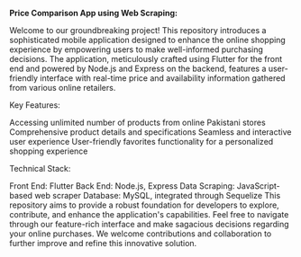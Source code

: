 **Price Comparison App using Web Scraping:**

Welcome to our groundbreaking project! This repository introduces a sophisticated mobile application designed to enhance the online shopping experience by empowering users to make well-informed purchasing decisions. The application, meticulously crafted using Flutter for the front end and powered by Node.js and Express on the backend, features a user-friendly interface with real-time price and availability information gathered from various online retailers.

Key Features:

Accessing unlimited number of products from online Pakistani stores
Comprehensive product details and specifications
Seamless and interactive user experience
User-friendly favorites functionality for a personalized shopping experience

Technical Stack:

Front End: Flutter
Back End: Node.js, Express
Data Scraping: JavaScript-based web scraper
Database: MySQL, integrated through Sequelize
This repository aims to provide a robust foundation for developers to explore, contribute, and enhance the application's capabilities. Feel free to navigate through our feature-rich interface and make sagacious decisions regarding your online purchases. We welcome contributions and collaboration to further improve and refine this innovative solution.
